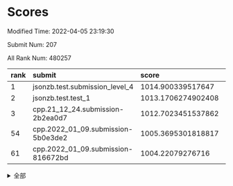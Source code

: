 # Scores

Modified Time: 2022-04-05 23:19:30

Submit Num: 207

All Rank Num: 480257

| rank |               submit               |       score        |       sigma        | pk_num |
| :--- | :--------------------------------- | :----------------- | :----------------- | :----- |
| 1    | jsonzb.test.submission_level_4     | 1014.900339517647  | 0.8275906685881788 | 9272   |
| 2    | jsonzb.test.test_1                 | 1013.1706274902408 | 0.7978656863816136 | 9277   |
| 3    | cpp.21_12_24.submission-2b2ea0d7   | 1012.7023451537862 | 0.7914625908660209 | 9281   |
| 54   | cpp.2022_01_09.submission-5b0e3de2 | 1005.3695301818817 | 0.70636279290919   | 9275   |
| 61   | cpp.2022_01_09.submission-816672bd | 1004.22079276716   | 0.7153774638498765 | 9276   |


<details>
<summary>全部</summary>

| rank |                 submit                 |       score        |       sigma        | pk_num |
| :--- | :------------------------------------- | :----------------- | :----------------- | :----- |
| 1    | jsonzb.test.submission_level_4         | 1014.900339517647  | 0.8275906685881788 | 9272   |
| 2    | jsonzb.test.test_1                     | 1013.1706274902408 | 0.7978656863816136 | 9277   |
| 3    | cpp.21_12_24.submission-2b2ea0d7       | 1012.7023451537862 | 0.7914625908660209 | 9281   |
| 4    | gobigger.level_3.submission_level_3_2  | 1012.044182784109  | 0.7806776761365257 | 9277   |
| 5    | gobigger.level_3.submission_level_3_12 | 1011.4755457541708 | 0.7750069254931806 | 9281   |
| 6    | gobigger.level_3.submission_level_3_36 | 1011.3719000259841 | 0.784178294859773  | 9285   |
| 7    | gobigger.level_3.submission_level_3_4  | 1011.3602234991307 | 0.7768647294173497 | 9282   |
| 8    | gobigger.level_3.submission_level_3_22 | 1011.3338688565444 | 0.7855789629903286 | 9281   |
| 9    | gobigger.level_3.submission_level_3_19 | 1011.2819803172356 | 0.7661015037196804 | 9286   |
| 10   | gobigger.level_3.submission_level_3_41 | 1011.2249509712868 | 0.7663571947496107 | 9279   |
| 11   | gobigger.level_3.submission_level_3_20 | 1011.1025496336965 | 0.8000715263397626 | 9277   |
| 12   | gobigger.level_3.submission_level_3_21 | 1011.0201184215675 | 0.7647508021622064 | 9281   |
| 13   | gobigger.level_3.submission_level_3_27 | 1011.012429311188  | 0.777484039533019  | 9279   |
| 14   | gobigger.level_3.submission_level_3_13 | 1010.9606940366167 | 0.7848400900587342 | 9285   |
| 15   | gobigger.level_3.submission_level_3_18 | 1010.9255784318896 | 0.7773235877804957 | 9280   |
| 16   | gobigger.level_3.submission_level_3_47 | 1010.7718506306834 | 0.7666033325013903 | 9284   |
| 17   | gobigger.level_3.submission_level_3_35 | 1010.6570297517272 | 0.7629027462590485 | 9279   |
| 18   | gobigger.level_3.submission_level_3_5  | 1010.6484733826776 | 0.7539660308301525 | 9276   |
| 19   | gobigger.level_3.submission_level_3_40 | 1010.5222219997966 | 0.7672592814985223 | 9282   |
| 20   | gobigger.level_3.submission_level_3_10 | 1010.4783661825527 | 0.7591207024381527 | 9274   |
| 21   | gobigger.level_3.submission_level_3_37 | 1010.2774714695232 | 0.767724192399261  | 9283   |
| 22   | gobigger.level_3.submission_level_3_14 | 1010.2314768955889 | 0.7433154261516032 | 9282   |
| 23   | gobigger.level_3.submission_level_3_45 | 1010.2313679524988 | 0.7617016743017371 | 9278   |
| 24   | gobigger.level_3.submission_level_3_43 | 1010.1668350913441 | 0.7669985143839881 | 9282   |
| 25   | gobigger.level_3.submission_level_3_3  | 1010.1463236514882 | 0.7418213381019221 | 9281   |
| 26   | gobigger.level_3.submission_level_3_8  | 1010.1420287835672 | 0.7614120183537334 | 9281   |
| 27   | gobigger.level_3.submission_level_3_7  | 1010.1048131425615 | 0.7544585982046562 | 9279   |
| 28   | gobigger.level_3.submission_level_3_39 | 1010.0631186630301 | 0.7550651659812744 | 9284   |
| 29   | gobigger.level_3.submission_level_3_49 | 1010.0459379160235 | 0.7755999627533959 | 9278   |
| 30   | gobigger.level_3.submission_level_3_46 | 1009.9838246327945 | 0.7533792840662485 | 9285   |
| 31   | gobigger.level_3.submission_level_3_17 | 1009.980096568312  | 0.7634199820728431 | 9285   |
| 32   | gobigger.level_3.submission_level_3_30 | 1009.9487668589893 | 0.7480043473326073 | 9280   |
| 33   | gobigger.level_3.submission_level_3_28 | 1009.8573882228152 | 0.7632324557430699 | 9280   |
| 34   | gobigger.level_3.submission_level_3_48 | 1009.7271110377732 | 0.7725139863547811 | 9282   |
| 35   | gobigger.level_3.submission_level_3_38 | 1009.7031041615627 | 0.7562082832549305 | 9281   |
| 36   | gobigger.level_3.submission_level_3_25 | 1009.6909359116844 | 0.763228717816915  | 9284   |
| 37   | gobigger.level_3.submission_level_3_1  | 1009.6750001506695 | 0.7612664096803302 | 9282   |
| 38   | gobigger.level_3.submission_level_3_29 | 1009.6109884892919 | 0.7593069882980201 | 9284   |
| 39   | gobigger.level_3.submission_level_3_24 | 1009.5019241194617 | 0.7525337088994578 | 9281   |
| 40   | gobigger.level_3.submission_level_3_26 | 1009.4420253505257 | 0.7444778560021291 | 9279   |
| 41   | gobigger.level_3.submission_level_3_11 | 1009.4065017362904 | 0.7692244805793875 | 9282   |
| 42   | gobigger.level_3.submission_level_3_44 | 1009.0775631002505 | 0.7446262182473777 | 9280   |
| 43   | gobigger.level_3.submission_level_3_31 | 1009.0099903211701 | 0.7324043638746981 | 9279   |
| 44   | gobigger.level_3.submission_level_3_23 | 1008.8449338454059 | 0.7438286083145413 | 9278   |
| 45   | gobigger.level_3.submission_level_3_16 | 1008.8310119070467 | 0.7379348242383825 | 9280   |
| 46   | gobigger.level_3.submission_level_3_42 | 1008.8140961897379 | 0.7643403917507238 | 9278   |
| 47   | gobigger.level_3.submission_level_3_9  | 1008.7523164246015 | 0.7387564990946692 | 9281   |
| 48   | gobigger.level_3.submission_level_3_6  | 1008.5559515241574 | 0.7507342045666242 | 9279   |
| 49   | gobigger.level_3.submission_level_3_15 | 1008.4360891162972 | 0.7313297976054016 | 9276   |
| 50   | gobigger.level_3.submission_level_3_32 | 1008.3169589584005 | 0.7447286039065514 | 9279   |
| 51   | gobigger.level_3.submission_level_3_34 | 1008.3011147336647 | 0.7409806606661616 | 9277   |
| 52   | gobigger.level_3.submission_level_3_33 | 1008.0664433301449 | 0.728292188207342  | 9276   |
| 53   | gobigger.level_3.submission_level_3_0  | 1007.4688440369209 | 0.7469460265999145 | 9280   |
| 54   | cpp.2022_01_09.submission-5b0e3de2     | 1005.3695301818817 | 0.70636279290919   | 9275   |
| 55   | gobigger.level_1.submission_level_1_34 | 1004.7564678142593 | 0.7168797594516231 | 9277   |
| 56   | gobigger.level_1.submission_level_1_26 | 1004.6676737853569 | 0.7101548048928649 | 9283   |
| 57   | gobigger.level_1.submission_level_1_2  | 1004.5469517767215 | 0.7246342782434473 | 9276   |
| 58   | gobigger.level_1.submission_level_1_42 | 1004.3416438862644 | 0.7231758376152408 | 9283   |
| 59   | gobigger.level_1.submission_level_1_32 | 1004.3227727264787 | 0.7247360316159187 | 9278   |
| 60   | gobigger.level_1.submission_level_1_48 | 1004.3126388984838 | 0.7179925561696009 | 9282   |
| 61   | cpp.2022_01_09.submission-816672bd     | 1004.22079276716   | 0.7153774638498765 | 9276   |
| 62   | gobigger.level_1.submission_level_1_37 | 1004.1245421797598 | 0.715553725972377  | 9284   |
| 63   | gobigger.level_1.submission_level_1_17 | 1003.9283738424008 | 0.7116167169381264 | 9285   |
| 64   | gobigger.level_1.submission_level_1_43 | 1003.8862773942251 | 0.7120434928235884 | 9278   |
| 65   | gobigger.level_1.submission_level_1_5  | 1003.7697893909236 | 0.7242844415625966 | 9277   |
| 66   | gobigger.level_1.submission_level_1_19 | 1003.7541185158998 | 0.7265243386730401 | 9283   |
| 67   | gobigger.level_1.submission_level_1_0  | 1003.6985731869928 | 0.7209887517807351 | 9280   |
| 68   | gobigger.level_1.submission_level_1_21 | 1003.6393319975081 | 0.7241573118020223 | 9283   |
| 69   | gobigger.level_1.submission_level_1_35 | 1003.6055153135216 | 0.7109596982036367 | 9280   |
| 70   | gobigger.level_1.submission_level_1_36 | 1003.5849751253598 | 0.7032728019551184 | 9279   |
| 71   | gobigger.level_1.submission_level_1_15 | 1003.5751507576354 | 0.7099980666677377 | 9278   |
| 72   | gobigger.level_1.submission_level_1_38 | 1003.5726716630013 | 0.7120172629138929 | 9280   |
| 73   | gobigger.level_1.submission_level_1_10 | 1003.5625521373744 | 0.7062624861044603 | 9279   |
| 74   | gobigger.level_1.submission_level_1_29 | 1003.5603290760254 | 0.726473060697132  | 9278   |
| 75   | gobigger.level_1.submission_level_1_20 | 1003.5380052147681 | 0.720242701323696  | 9281   |
| 76   | gobigger.level_1.submission_level_1_45 | 1003.5375310769133 | 0.7014588965234979 | 9281   |
| 77   | gobigger.level_1.submission_level_1_28 | 1003.52309696225   | 0.7159306483318832 | 9279   |
| 78   | gobigger.level_1.submission_level_1_16 | 1003.4353563935381 | 0.7119180774049555 | 9281   |
| 79   | gobigger.level_1.submission_level_1_39 | 1003.3835991086994 | 0.7197012684029389 | 9283   |
| 80   | gobigger.level_1.submission_level_1_24 | 1003.3436379911027 | 0.7210408374567084 | 9279   |
| 81   | gobigger.level_1.submission_level_1_47 | 1003.2858934162201 | 0.7136691169288479 | 9275   |
| 82   | gobigger.level_1.submission_level_1_14 | 1003.1843503375746 | 0.7161429060391773 | 9277   |
| 83   | gobigger.level_1.submission_level_1_31 | 1003.1722240750483 | 0.7215817334519485 | 9280   |
| 84   | gobigger.level_1.submission_level_1_23 | 1003.1671328792156 | 0.7109399722991026 | 9282   |
| 85   | gobigger.level_1.submission_level_1_30 | 1003.1667048544532 | 0.7091883486523967 | 9277   |
| 86   | gobigger.level_1.submission_level_1_41 | 1003.1090190790497 | 0.7106202025824976 | 9283   |
| 87   | gobigger.level_1.submission_level_1_49 | 1003.0684319100286 | 0.7184162089947652 | 9280   |
| 88   | gobigger.level_1.submission_level_1_7  | 1002.9955875978435 | 0.719409427157759  | 9280   |
| 89   | gobigger.level_1.submission_level_1_3  | 1002.9070554122832 | 0.7200447782544888 | 9281   |
| 90   | gobigger.level_1.submission_level_1_33 | 1002.8864562630204 | 0.7093044004981054 | 9279   |
| 91   | gobigger.level_1.submission_level_1_6  | 1002.830321798514  | 0.714049607158318  | 9282   |
| 92   | gobigger.level_1.submission_level_1_13 | 1002.7828432970747 | 0.7131580554279561 | 9282   |
| 93   | gobigger.level_1.submission_level_1_12 | 1002.7540563401972 | 0.6958947651291982 | 9278   |
| 94   | gobigger.level_1.submission_level_1_27 | 1002.7422441025761 | 0.7109094289648258 | 9281   |
| 95   | gobigger.level_1.submission_level_1_46 | 1002.5601427088455 | 0.7120753963298585 | 9283   |
| 96   | gobigger.level_1.submission_level_1_44 | 1002.5156528947914 | 0.7125531164664165 | 9283   |
| 97   | gobigger.level_1.submission_level_1_40 | 1002.5078379483695 | 0.7185044285900993 | 9283   |
| 98   | gobigger.level_1.submission_level_1_9  | 1002.4460856036462 | 0.7223141333029017 | 9283   |
| 99   | gobigger.level_1.submission_level_1_25 | 1002.2700020180334 | 0.703217870605367  | 9279   |
| 100  | gobigger.level_1.submission_level_1_18 | 1002.1095830359261 | 0.7124316956896639 | 9286   |
| 101  | gobigger.level_1.submission_level_1_8  | 1002.1079892815228 | 0.7039954635169414 | 9283   |
| 102  | gobigger.level_1.submission_level_1_1  | 1002.0792125191887 | 0.7125008631134448 | 9274   |
| 103  | gobigger.level_1.submission_level_1_4  | 1001.8477997160846 | 0.7157907981004081 | 9276   |
| 104  | gobigger.level_1.submission_level_1_22 | 1001.7463143919158 | 0.7236259894684332 | 9278   |
| 105  | gobigger.level_1.submission_level_1_11 | 1001.7379543071537 | 0.7132092999495092 | 9277   |
| 106  | gobigger.random.submission_random_13   | 997.0428064755379  | 0.7273676927615393 | 9279   |
| 107  | gobigger.random.submission_random_20   | 996.9486906676428  | 0.7129577163811566 | 9284   |
| 108  | gobigger.random.submission_random_10   | 996.8085012754183  | 0.7108247317057887 | 9277   |
| 109  | gobigger.random.submission_random_3    | 996.7638312885301  | 0.6964232032403742 | 9275   |
| 110  | gobigger.random.submission_random_23   | 996.6421309729826  | 0.702176125009598  | 9278   |
| 111  | gobigger.random.submission_random_39   | 996.6251371938841  | 0.7075445158329622 | 9280   |
| 112  | gobigger.random.submission_random_33   | 996.5759530200003  | 0.7131799045401631 | 9277   |
| 113  | gobigger.random.submission_random_34   | 996.527618412725   | 0.7111814062231295 | 9279   |
| 114  | gobigger.random.submission_random_40   | 996.5031362904209  | 0.7109539576185555 | 9278   |
| 115  | gobigger.random.submission_random_37   | 996.4991120894567  | 0.704756843185401  | 9282   |
| 116  | gobigger.random.submission_random_6    | 996.4829921252752  | 0.7156445773857912 | 9278   |
| 117  | gobigger.random.submission_random_38   | 996.4382572368595  | 0.7031931718162954 | 9278   |
| 118  | gobigger.random.submission_random_16   | 996.41496792867    | 0.7093634603547871 | 9284   |
| 119  | gobigger.random.submission_random_9    | 996.3793850279349  | 0.713362153044008  | 9280   |
| 120  | gobigger.random.submission_random_17   | 996.3729161387772  | 0.7035210163511705 | 9281   |
| 121  | gobigger.random.submission_random_30   | 996.3389982435604  | 0.7076340933733127 | 9280   |
| 122  | gobigger.random.submission_random_31   | 996.3374222312076  | 0.7148596886371069 | 9283   |
| 123  | gobigger.random.submission_random_14   | 996.3206705476671  | 0.708009505548929  | 9280   |
| 124  | gobigger.random.submission_random_25   | 996.3051903534349  | 0.7099039168692187 | 9276   |
| 125  | gobigger.random.submission_random_35   | 996.3028955284228  | 0.7076280039957389 | 9283   |
| 126  | gobigger.random.submission_random_36   | 996.2580508003674  | 0.7245642787829167 | 9281   |
| 127  | gobigger.random.submission_random_11   | 996.2387905308307  | 0.7156541331834237 | 9280   |
| 128  | gobigger.random.submission_random_48   | 996.2373827178388  | 0.7273214704980516 | 9280   |
| 129  | gobigger.random.submission_random_44   | 996.1878927340387  | 0.6991942363861153 | 9278   |
| 130  | gobigger.random.submission_random_43   | 996.0752128026962  | 0.7250662911382324 | 9280   |
| 131  | gobigger.random.submission_random_32   | 996.0556314509327  | 0.6991379462310541 | 9284   |
| 132  | gobigger.random.submission_random_28   | 996.0291293942313  | 0.708053454552467  | 9285   |
| 133  | gobigger.random.submission_random_24   | 995.9958035091462  | 0.7306551396202463 | 9283   |
| 134  | gobigger.random.submission_random_4    | 995.9766173605249  | 0.704406071916776  | 9285   |
| 135  | gobigger.random.submission_random_2    | 995.957651912134   | 0.7125879797653327 | 9283   |
| 136  | gobigger.random.submission_random_12   | 995.919130338953   | 0.7021054450300855 | 9280   |
| 137  | gobigger.random.submission_random_27   | 995.9085661611191  | 0.7220195666525483 | 9282   |
| 138  | gobigger.random.submission_random_41   | 995.8980821915154  | 0.7228336992039496 | 9286   |
| 139  | gobigger.random.submission_random_8    | 995.8903662673915  | 0.7186870171798246 | 9283   |
| 140  | gobigger.random.submission_random_21   | 995.885970083411   | 0.7079704373163381 | 9281   |
| 141  | gobigger.random.submission_random_45   | 995.8793613302125  | 0.7081312214782791 | 9285   |
| 142  | gobigger.random.submission_random_1    | 995.8669481855729  | 0.7221118110227955 | 9281   |
| 143  | gobigger.random.submission_random_42   | 995.6857425426804  | 0.7061732952031042 | 9286   |
| 144  | gobigger.random.submission_random_49   | 995.6057959685037  | 0.7133384035687828 | 9276   |
| 145  | gobigger.random.submission_random_5    | 995.5996470294459  | 0.7191824622457902 | 9285   |
| 146  | gobigger.random.submission_random_0    | 995.5675899265485  | 0.6974214281551432 | 9282   |
| 147  | gobigger.random.submission_random_22   | 995.5618457420335  | 0.7066127068460308 | 9283   |
| 148  | gobigger.random.submission_random_26   | 995.5534662829891  | 0.7026677069433124 | 9274   |
| 149  | gobigger.random.submission_random_46   | 995.234127011622   | 0.7261816037229866 | 9281   |
| 150  | gobigger.random.submission_random_18   | 995.1573754647742  | 0.6949244817717597 | 9286   |
| 151  | gobigger.random.submission_random_19   | 995.1126178555368  | 0.6981731867298977 | 9279   |
| 152  | gobigger.random.submission_random_47   | 994.8903328459422  | 0.7076262548473624 | 9280   |
| 153  | gobigger.random.submission_random_7    | 994.8305264746396  | 0.7225899286275896 | 9285   |
| 154  | gobigger.level_2.submission_level_2_6  | 994.7521953406643  | 0.7358784639288856 | 9280   |
| 155  | gobigger.random.submission_random_29   | 994.513695272628   | 0.7243179478861888 | 9278   |
| 156  | gobigger.level_2.submission_level_2_39 | 994.2515346017497  | 0.7130393605952224 | 9282   |
| 157  | gobigger.level_2.submission_level_2_18 | 994.0537696635434  | 0.7223609602133597 | 9281   |
| 158  | gobigger.level_2.submission_level_2_16 | 993.9801639722057  | 0.7307862861874033 | 9279   |
| 159  | gobigger.random.submission_random_15   | 993.9057887550132  | 0.7289053033033002 | 9279   |
| 160  | gobigger.level_2.submission_level_2_38 | 993.8702611146421  | 0.7343649677142962 | 9283   |
| 161  | gobigger.level_2.submission_level_2_40 | 993.7911948393989  | 0.7419766993115766 | 9284   |
| 162  | gobigger.level_2.submission_level_2_5  | 993.5889739876274  | 0.7473539844814355 | 9279   |
| 163  | gobigger.level_2.submission_level_2_32 | 993.5334859976824  | 0.7480798276963381 | 9279   |
| 164  | gobigger.level_2.submission_level_2_37 | 993.4663670468873  | 0.7373777767424026 | 9279   |
| 165  | gobigger.level_2.submission_level_2_11 | 993.3942145110199  | 0.7212752036069847 | 9280   |
| 166  | gobigger.level_2.submission_level_2_23 | 993.2380070281093  | 0.7362862553907232 | 9277   |
| 167  | gobigger.level_2.submission_level_2_12 | 993.1490677097285  | 0.732852971214684  | 9276   |
| 168  | gobigger.level_2.submission_level_2_42 | 992.9008134080129  | 0.7383263481024606 | 9274   |
| 169  | gobigger.level_2.submission_level_2_46 | 992.750828127602   | 0.731603955309313  | 9279   |
| 170  | gobigger.level_2.submission_level_2_35 | 992.7145194993523  | 0.7318711085287818 | 9276   |
| 171  | gobigger.level_2.submission_level_2_33 | 992.3536659083762  | 0.749213700275346  | 9281   |
| 172  | gobigger.level_2.submission_level_2_49 | 992.3442794790366  | 0.7330350424765969 | 9276   |
| 173  | gobigger.level_2.submission_level_2_19 | 992.3320035838283  | 0.7434279592287358 | 9283   |
| 174  | gobigger.level_2.submission_level_2_7  | 992.3205360425977  | 0.7387630598694869 | 9285   |
| 175  | gobigger.level_2.submission_level_2_29 | 992.3058954633531  | 0.735289435426973  | 9280   |
| 176  | gobigger.level_2.submission_level_2_43 | 992.294330040136   | 0.7405902194106998 | 9278   |
| 177  | gobigger.level_2.submission_level_2_1  | 992.2409734647661  | 0.7414456260718418 | 9278   |
| 178  | gobigger.level_2.submission_level_2_34 | 992.1870963661507  | 0.7486395011505491 | 9279   |
| 179  | gobigger.level_2.submission_level_2_24 | 992.1866887467467  | 0.7303355515843643 | 9274   |
| 180  | gobigger.level_2.submission_level_2_22 | 992.1558225534975  | 0.7431962557468874 | 9278   |
| 181  | gobigger.level_2.submission_level_2_10 | 992.1457948986468  | 0.7411259011113333 | 9280   |
| 182  | gobigger.level_2.submission_level_2_28 | 992.1439301197009  | 0.7335734910305564 | 9283   |
| 183  | gobigger.level_2.submission_level_2_47 | 992.0842976399728  | 0.7510513950232233 | 9285   |
| 184  | gobigger.level_2.submission_level_2_13 | 992.046411542348   | 0.7539861518320287 | 9282   |
| 185  | gobigger.level_2.submission_level_2_27 | 992.0035864184933  | 0.7359528527711161 | 9277   |
| 186  | gobigger.level_2.submission_level_2_15 | 991.920609832612   | 0.7470275380644403 | 9283   |
| 187  | gobigger.level_2.submission_level_2_17 | 991.9171394152812  | 0.7348649271853533 | 9280   |
| 188  | gobigger.level_2.submission_level_2_48 | 991.8355070705343  | 0.7526559373987629 | 9286   |
| 189  | gobigger.level_2.submission_level_2_3  | 991.7912626511635  | 0.7586140752783763 | 9281   |
| 190  | gobigger.level_2.submission_level_2_44 | 991.617417975693   | 0.7491472933906498 | 9278   |
| 191  | gobigger.level_2.submission_level_2_14 | 991.5877670770795  | 0.7552590681205535 | 9281   |
| 192  | gobigger.level_2.submission_level_2_2  | 991.5833961522801  | 0.7474698471666372 | 9286   |
| 193  | gobigger.level_2.submission_level_2_36 | 991.561742181187   | 0.7666637660235598 | 9282   |
| 194  | gobigger.level_2.submission_level_2_4  | 991.5517735514491  | 0.7555076700666625 | 9279   |
| 195  | gobigger.level_2.submission_level_2_41 | 991.4765219832134  | 0.7577904802184429 | 9283   |
| 196  | gobigger.level_2.submission_level_2_30 | 991.4556936992444  | 0.7507515065828769 | 9281   |
| 197  | gobigger.level_2.submission_level_2_45 | 991.3423413172444  | 0.779705984124508  | 9282   |
| 198  | gobigger.level_2.submission_level_2_25 | 991.0449445296293  | 0.7600056112179281 | 9277   |
| 199  | gobigger.level_2.submission_level_2_8  | 991.0107161310667  | 0.7539541732095784 | 9286   |
| 200  | gobigger.level_2.submission_level_2_26 | 990.9097154264479  | 0.7518365162149274 | 9286   |
| 201  | gobigger.level_2.submission_level_2_0  | 990.6550761517191  | 0.7519868591975473 | 9282   |
| 202  | gobigger.level_2.submission_level_2_31 | 990.4365285832913  | 0.7577437570156575 | 9280   |
| 203  | gobigger.level_2.submission_level_2_20 | 990.4048673976675  | 0.7476826224992047 | 9278   |
| 204  | gobigger.level_2.submission_level_2_9  | 990.3066821152061  | 0.7676492256104458 | 9283   |
| 205  | gobigger.level_2.submission_level_2_21 | 990.168489510441   | 0.765300934302559  | 9280   |
| 206  | gobigger.none.submission_none_0        | 976.9826582768303  | 1.4022700326495954 | 9279   |
| 207  | gobigger.none.submission_none_1        | 976.2816240777912  | 1.4549834304739468 | 9274   |

</details>